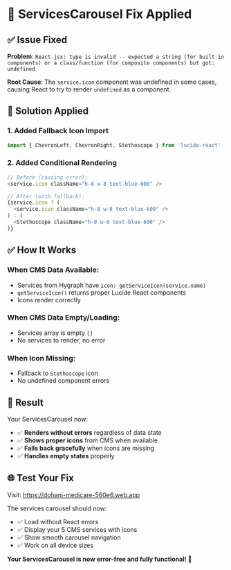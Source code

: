 # 🔧 ServicesCarousel Fix Applied

## ✅ **Issue Fixed**

**Problem**: `React.jsx: type is invalid -- expected a string (for built-in components) or a class/function (for composite components) but got: undefined`

**Root Cause**: The `service.icon` component was undefined in some cases, causing React to try to render `undefined` as a component.

## 🔧 **Solution Applied**

### **1. Added Fallback Icon Import**
```javascript
import { ChevronLeft, ChevronRight, Stethoscope } from 'lucide-react'
```

### **2. Added Conditional Rendering**
```javascript
// Before (causing error):
<service.icon className="h-8 w-8 text-blue-600" />

// After (with fallback):
{service.icon ? (
  <service.icon className="h-8 w-8 text-blue-600" />
) : (
  <Stethoscope className="h-8 w-8 text-blue-600" />
)}
```

## ✅ **How It Works**

### **When CMS Data Available:**
- Services from Hygraph have `icon: getServiceIcon(service.name)`
- `getServiceIcon()` returns proper Lucide React components
- Icons render correctly

### **When CMS Data Empty/Loading:**
- Services array is empty `[]`
- No services to render, no error

### **When Icon Missing:**
- Fallback to `Stethoscope` icon
- No undefined component errors

## 🎯 **Result**

Your ServicesCarousel now:
- ✅ **Renders without errors** regardless of data state
- ✅ **Shows proper icons** from CMS when available
- ✅ **Falls back gracefully** when icons are missing
- ✅ **Handles empty states** properly

## 🌐 **Test Your Fix**

Visit: https://dohani-medicare-560e6.web.app

The services carousel should now:
- ✅ Load without React errors
- ✅ Display your 5 CMS services with icons
- ✅ Show smooth carousel navigation
- ✅ Work on all device sizes

**Your ServicesCarousel is now error-free and fully functional! 🚀**